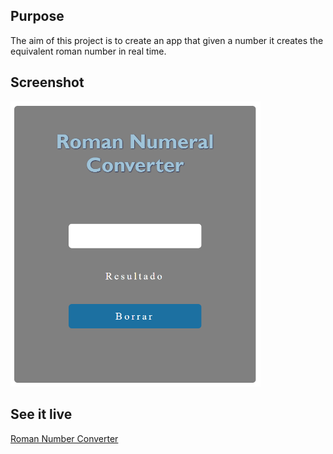 <h2>Purpose</h2>
<p>The aim of this project is to create an app that given a number it creates the equivalent roman number in real time.
<h2>Screenshot</h2>  
<img src="ROMAN-NUMBER.PNG" width="400px">
<h2>See it live</h2>
<a href="https://amapola-negra.github.io/freeCodeCamp-Projects-Repo/Roman-Number-Converter/">Roman Number Converter</a>
